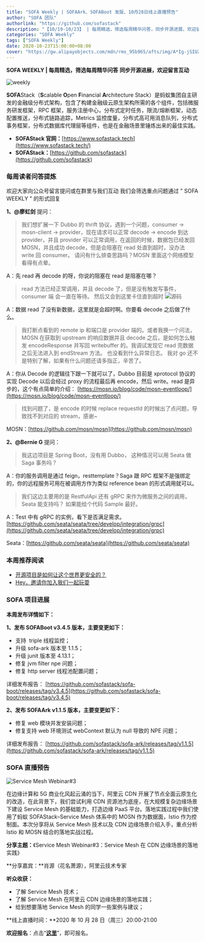 ```yaml
---
title: "SOFA Weekly | SOFAArk、SOFABoot 发版、10月28日线上直播预告"
author: "SOFA 团队"
authorlink: "https://github.com/sofastack"
description: "【10/19-10/23】 | 每周精选，筛选每周精华问答，同步开源进展，欢迎留言互动。"
categories: "SOFA Weekly"
tags: ["SOFA Weekly"]
date: 2020-10-23T15:00:00+08:00
cover: "https://gw.alipayobjects.com/mdn/rms_95b965/afts/img/A*Ig-jSIUZWx0AAAAAAAAAAAAAARQnAQ"
---
```


**SOFA WEEKLY | 每周精选，筛选每周精华问答**
**同步开源进展，欢迎留言互动**

![weekly](https://gw.alipayobjects.com/mdn/rms_95b965/afts/img/A*ARgKS6SuU7YAAAAAAAAAAAAAARQnAQ)

**SOFA**Stack（**S**calable **O**pen **F**inancial **A**rchitecture Stack）是蚂蚁集团自主研发的金融级分布式架构，包含了构建金融级云原生架构所需的各个组件，包括微服务研发框架，RPC 框架，服务注册中心，分布式定时任务，限流/熔断框架，动态配置推送，分布式链路追踪，Metrics 监控度量，分布式高可用消息队列，分布式事务框架，分布式数据库代理层等组件，也是在金融场景里锤炼出来的最佳实践。

- **SOFAStack 官网：**[https://www.sofastack.tech](https://www.sofastack.tech/)
- **SOFAStack：**[https://github.com/sofastack](https://github.com/sofastack)

### 每周读者问答提炼

欢迎大家向公众号留言提问或在群里与我们互动
我们会筛选重点问题通过 " SOFA WEEKLY " 的形式回复

**1、@廖虹剑** 提问：

> 我们想扩展一下 Dubbo 的 thrift 协议，遇到一个问题，consumer -> mosn-client -> provider，现在请求可以正常 decode -> encode 到达 provider，并且 provider 可以正常调用，在返回的时候，数据包已经发回 MOSN，并且成功 decode，但是会阻塞在 read 处直到超时，没办法 write 回 consumer。 请问有什么排查思路吗？MOSN 里面这个网络模型看得有点晕。

A：先 read 再 decode 的呀，你说的阻塞在 read 是阻塞在哪？

> read 方法已经正常调用，并且 decode 了，但是没有触发写事件，consumer 端 会一直在等待。 然后又会到这里卡住直到超时
> ![源码](https://cdn.nlark.com/yuque/0/2020/png/226702/1603443347425-b57afdc3-e2e6-43a6-a904-4caf22660a69.png)

A：数据 read 了没有新数据，这里就是会超时啊。你要看 decode 之后做了什么。

> 我打断点看到的 remote ip 和端口是 provider 端的。或者我换一个问法，MOSN 在获取到 upstream 的响应数据并且 decode 之后，是如何怎么触发 encodeResponse 并写回 writebuffer 的。我调试发现它 read 完数据之后无法进入到 endStream 方法。 也没看到什么异常日志。 我对 go 还不是特别了解，如果有什么问题还请多指正，辛苦了。

A：你从 Decode 的逻辑往下跟一下就可以了，Dubbo 目前是 xprotocol 协议的实现 Decode 以后会经过 proxy 的流程最后再 encode，然后 write。read 是异步的，这个有点简单的介绍：
[https://mosn.io/blog/code/mosn-eventloop/](https://mosn.io/blog/code/mosn-eventloop/)

> 找到问题了，是 encode 的时候 replace requestId 的时候出了点问题，导致找不到对应的 stream，感谢~

MOSN：[https://github.com/mosn/mosn](https://github.com/mosn/mosn)

**2、@Bernie G** 提问：

> 我这边项目是 Spring Boot，没有用 Dubbo， 这种情况可以用 Seata 做 Saga 事务吗？

A：你的服务调用是通过 feign，resttemplate？Saga 跟 RPC 框架不是强绑定的，你的远程服务可用在被调用方作为类似 reference bean 的形式调用就可以。

> 我们这边主要用的是 RestfulApi 还有 gRPC 来作为微服务之间的调用， Seata 能支持吗？ 如果能给个代码 Sample 最好。

A：Test 中有 gRPC 的实例，看下是否满足需求。
[https://github.com/seata/seata/tree/develop/integration/grpc](https://github.com/seata/seata/tree/develop/integration/grpc)

Seata：[https://github.com/seata/seata](https://github.com/seata/seata)

### 本周推荐阅读

- [开源项目是如何让这个世界更安全的？](https://mp.weixin.qq.com/s/dgjX__f6aH5j2X5W41hOWQ)
- [Hey，邀请你加入我们一起玩耍](https://mp.weixin.qq.com/s/WD6QT2-OETjP9R_6RHkdXg)

### SOFA 项目进展

**本周发布详情如下：**

**1、发布 SOFABoot v3.4.5 版本，主要变更如下：**

- 支持  triple 线程监控；
- 升级 sofa-ark 版本至 1.1.5；
- 升级 junit 版本至 4.13.1；
- 修复 jvm filter npe 问题；
- 修复 http server 线程池配置问题；

详细发布报告：
[https://github.com/sofastack/sofa-boot/releases/tag/v3.4.5](https://github.com/sofastack/sofa-boot/releases/tag/v3.4.5)

**2、发布 SOFAArk v1.1.5 版本，主要变更如下：**

- 修复 web 模块并发安装问题；
- 修复支持 web 环境测试 webContext 默认为 null 导致的 NPE 问题；

详细发布报告：
[https://github.com/sofastack/sofa-ark/releases/tag/v1.1.5](https://github.com/sofastack/sofa-ark/releases/tag/v1.1.5)

### SOFA 直播预告

![Service Mesh Webinar#3](https://cdn.nlark.com/yuque/0/2020/png/226702/1603445005541-24fa183e-cf22-4d3e-9321-6c68fc66bc78.png)

在边缘计算和 5G 商业化风起云涌的当下，阿里云 CDN 开展了节点全面云原生化的改造，在此背景下，我们尝试利用 CDN 资源池为底座，在大规模复杂边缘场景下建设 Service Mesh 的基础能力，打造边缘 PaaS 平台。落地实践过程中我们使用了蚂蚁 SOFAStack–Service Mesh 体系中的 MOSN 作为数据面，Istio 作为控制面。本次分享将从 Service Mesh 技术以及 CDN 边缘场景介绍入手，重点分析 Istio 和 MOSN 结合的落地实战过程。

**分享主题：**《Service Mesh Webinar#3：Service Mesh 在 CDN 边缘场景的落地实践》

**分享嘉宾：**肖源（花名萧源），阿里云技术专家

**听众收获：**

- 了解 Service Mesh 技术；
- 了解 Service Mesh 在阿里云 CDN 边缘场景的落地实践；
- 给到想要落地 Service Mesh 的同学一些案例与建议；

**线上直播时间：**2020 年 10 月 28 日（周三）20:00-21:00

**欢迎报名**：点击“[**这里**](https://tech.antfin.com/community/live/1289)”，即可报名。
